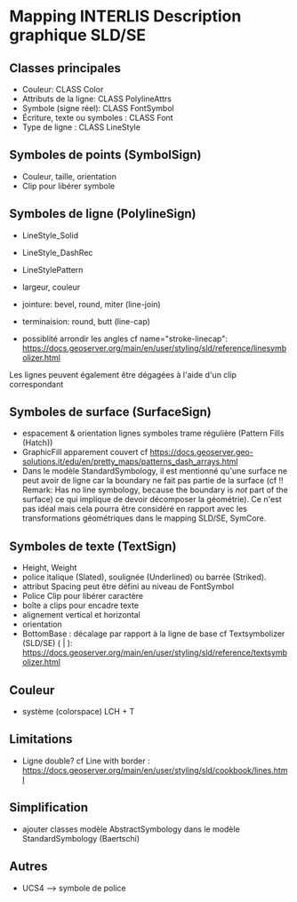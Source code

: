 # Mapping INTERLIS Description graphique SLD/SE

## Classes principales

- Couleur: CLASS Color
- Attributs de la ligne: CLASS PolylineAttrs
- Symbole (signe réel): CLASS FontSymbol
- Écriture, texte ou symboles : CLASS Font
- Type de ligne : CLASS LineStyle

## Symboles de points (SymbolSign)

- Couleur, taille, orientation
- Clip pour libérer symbole

## Symboles de ligne (PolylineSign)

- LineStyle_Solid
- LineStyle_DashRec
- LineStylePattern

- largeur, couleur
- jointure: bevel, round, miter (line-join)
- terminaision: round, butt (line-cap)
- possiblité arrondir les angles cf name="stroke-linecap": https://docs.geoserver.org/main/en/user/styling/sld/reference/linesymbolizer.html

Les lignes peuvent également être dégagées à l'aide d'un clip correspondant


## Symboles de surface (SurfaceSign)

- espacement & orientation lignes symboles trame régulière (Pattern Fills (Hatch))
- GraphicFill apparement couvert cf https://docs.geoserver.geo-solutions.it/edu/en/pretty_maps/patterns_dash_arrays.html
- Dans le modèle StandardSymbology, il est mentionné qu'une surface ne peut avoir de ligne car la boundary ne fait pas partie de la surface (cf !! Remark: Has no line symbology, because the boundary is *not* part of the surface) ce qui implique de devoir décomposer la géométrie). Ce n'est pas idéal mais cela pourra être considéré en rapport avec les transformations géométriques dans le mapping SLD/SE, SymCore.

## Symboles de texte (TextSign)

- Height, Weight
- police italique (Slated), soulignée (Underlined) ou barrée (Striked).
- attribut Spacing peut être défini au niveau de FontSymbol
- Police Clip pour libérer caractère
- boîte a clips pour encadre texte
- alignement vertical et horizontal
- orientation
- BottomBase : décalage par rapport à la ligne de base cf Textsymbolizer (SLD/SE) <LabelPlacement>(<PointPlacement> | <LinePlacement>): https://docs.geoserver.org/main/en/user/styling/sld/reference/textsymbolizer.html

## Couleur

- système (colorspace) LCH + T

## Limitations

- Ligne double? cf Line with border : https://docs.geoserver.org/main/en/user/styling/sld/cookbook/lines.html

## Simplification

- ajouter classes modèle AbstractSymbology dans le modèle StandardSymbology (Baertschi)

## Autres

- UCS4 --> symbole de police
